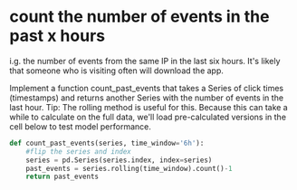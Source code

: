 # count the number of events in the past x hours

i.g. the number of events from the same IP in the last six hours. 
It's likely that someone who is visiting often will download the app.

Implement a function count_past_events that takes a Series of click times (timestamps) and returns another Series with the number of events in the last hour. Tip: The rolling method is useful for this.
Because this can take a while to calculate on the full data, we'll load pre-calculated versions in the cell below to test model performance.

```python
def count_past_events(series, time_window='6h'):
    #flip the series and index
    series = pd.Series(series.index, index=series)
    past_events = series.rolling(time_window).count()-1
    return past_events
```
